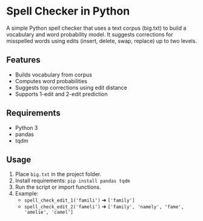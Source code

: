 # Spell Checker in Python

A simple Python spell checker that uses a text corpus (big.txt) to build a vocabulary and word probability model. It suggests corrections for misspelled words using edits (insert, delete, swap, replace) up to two levels.

## Features
- Builds vocabulary from corpus
- Computes word probabilities
- Suggests top corrections using edit distance
- Supports 1-edit and 2-edit prediction

## Requirements
- Python 3
- pandas
- tqdm

## Usage
1. Place `big.txt` in the project folder.
2. Install requirements: `pip install pandas tqdm`
3. Run the script or import functions.
4. Example:
   - `spell_check_edit_1('famili')` ➜ `['family']`
   - `spell_check_edit_2('fameli')` ➜ `['family', 'namely', 'fame', 'amelie', 'camel']`
   
